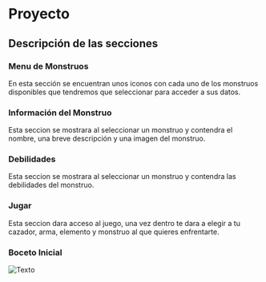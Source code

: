# Proyecto

## Descripción de las secciones

### Menu de Monstruos
En esta sección se encuentran unos iconos con cada uno de los monstruos disponibles que tendremos que seleccionar para acceder a sus datos.

### Información del Monstruo
Esta seccion se mostrara al seleccionar un monstruo y contendra el nombre, una breve descripción y una imagen del monstruo.

### Debilidades
Esta seccion se mostrara al seleccionar un monstruo y contendra las debilidades del monstruo.

### Jugar
Esta seccion dara acceso al juego, una vez dentro te dara a elegir a tu cazador, arma, elemento y monstruo al que quieres enfrentarte.

### Boceto Inicial
![Texto](https://raw.githubusercontent.com/AlbertoDS89/videojuegos/master/dise%C3%B1o%20web.png)
